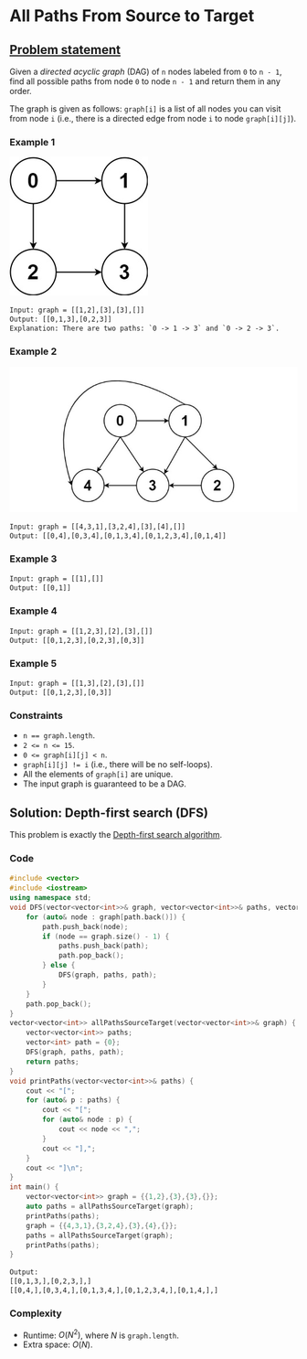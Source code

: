 # All Paths From Source to Target

## [Problem statement](https://leetcode.com/problems/all-paths-from-source-to-target/)
Given a *directed acyclic graph* (DAG) of `n` nodes labeled from `0` to `n - 1`, find all possible paths from node `0` to node `n - 1` and return them in any order.

The graph is given as follows: `graph[i]` is a list of all nodes you can visit from node `i` (i.e., there is a directed edge from node `i` to node `graph[i][j]`).

### Example 1
![Example 1](797_all_1.jpg)
```text
Input: graph = [[1,2],[3],[3],[]]
Output: [[0,1,3],[0,2,3]]
Explanation: There are two paths: `0 -> 1 -> 3` and `0 -> 2 -> 3`.
```

### Example 2
![Example 2](797_all_2.jpg)
```text
Input: graph = [[4,3,1],[3,2,4],[3],[4],[]]
Output: [[0,4],[0,3,4],[0,1,3,4],[0,1,2,3,4],[0,1,4]]
```

### Example 3
```text
Input: graph = [[1],[]]
Output: [[0,1]]
```

### Example 4
```text
Input: graph = [[1,2,3],[2],[3],[]]
Output: [[0,1,2,3],[0,2,3],[0,3]]
```

### Example 5
```text
Input: graph = [[1,3],[2],[3],[]]
Output: [[0,1,2,3],[0,3]]
```
 
### Constraints

* `n == graph.length`.
* `2 <= n <= 15`.
* `0 <= graph[i][j] < n`.
* `graph[i][j] != i` (i.e., there will be no self-loops).
* All the elements of `graph[i]` are unique.
* The input graph is guaranteed to be a DAG.

## Solution: Depth-first search (DFS)

This problem is exactly the [Depth-first search algorithm](https://en.wikipedia.org/wiki/Depth-first_search).

### Code
```cpp
#include <vector>
#include <iostream>
using namespace std;
void DFS(vector<vector<int>>& graph, vector<vector<int>>& paths, vector<int>& path) {
    for (auto& node : graph[path.back()]) {
        path.push_back(node);
        if (node == graph.size() - 1) {
            paths.push_back(path);
            path.pop_back();
        } else {
            DFS(graph, paths, path);
        }
    }
    path.pop_back();
}
vector<vector<int>> allPathsSourceTarget(vector<vector<int>>& graph) {
    vector<vector<int>> paths;
    vector<int> path = {0};
    DFS(graph, paths, path);
    return paths;
}
void printPaths(vector<vector<int>>& paths) {
    cout << "[";
    for (auto& p : paths) {
        cout << "[";
        for (auto& node : p) {
            cout << node << ",";
        }
        cout << "],";
    }
    cout << "]\n";
}
int main() {
    vector<vector<int>> graph = {{1,2},{3},{3},{}};
    auto paths = allPathsSourceTarget(graph);
    printPaths(paths);
    graph = {{4,3,1},{3,2,4},{3},{4},{}};
    paths = allPathsSourceTarget(graph);
    printPaths(paths); 
}
```
```text
Output:
[[0,1,3,],[0,2,3,],]
[[0,4,],[0,3,4,],[0,1,3,4,],[0,1,2,3,4,],[0,1,4,],]
```

### Complexity
* Runtime: $O(N^2)$, where $N$ is `graph.length`.
* Extra space: $O(N)$.


